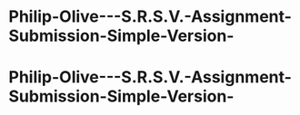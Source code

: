 # Philip-Olive---S.R.S.V.-Assignment-Submission-Simple-Version-
# Philip-Olive---S.R.S.V.-Assignment-Submission-Simple-Version-
